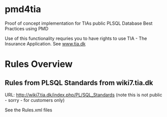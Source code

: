 # pmd4tia
Proof of concept implementation for TIAs public PLSQL Database Best Practices using PMD

Use of this functionality requries you to have rights to use TIA - The Insurance Application. See www.tia.dk 

# Rules Overview
## Rules from PLSQL Standards from wiki7.tia.dk
URL: http://wiki7.tia.dk/index.php/PL/SQL_Standards
(note this is not public - sorry - for customers only)

See the Rules.xml files
